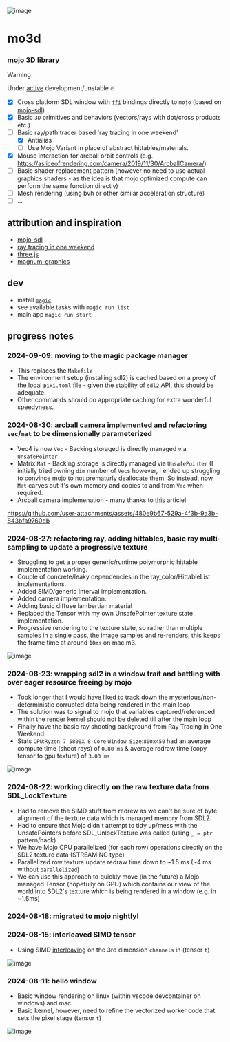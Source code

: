 ![image](https://github.com/user-attachments/assets/39e934ae-1aeb-434a-af8f-5986b348e1cc) 
# mo3d
### [mojo](https://docs.modular.com/mojo/manual/) 3D library

> [!WARNING]  
> Under [active](#progress-notes) development/unstable 🔥

- [x] Cross platform SDL window with [`ffi`](https://docs.modular.com/mojo/stdlib/sys/ffi/) bindings directly to `mojo` (based on [mojo-sdl](https://github.com/msteele/mojo-sdl/))
- [x] Basic `3D` primitives and behaviors (vectors/rays with dot/cross products etc.)
- [ ] Basic ray/path tracer based 'ray tracing in one weekend'
	- [x] Antialias
	- [ ] Use Mojo Variant in place of abstract hittables/materials.
- [x] Mouse interaction for arcball orbit controls (e.g. https://asliceofrendering.com/camera/2019/11/30/ArcballCamera/)
- [ ] Basic shader replacement pattern (however no need to use actual graphics shaders - as the idea is that mojo optimized compute can perform the same function directly)
- [ ] Mesh rendering (using bvh or other similar acceleration structure)
- [ ] ...

## attribution and inspiration
- [mojo-sdl](https://github.com/msteele/mojo-sdl/)
- [ray tracing in one weekend](https://raytracing.github.io/books/RayTracingInOneWeekend.html)
- [three.js](https://github.com/mrdoob/three.js/)
- [magnum-graphics](https://magnum.graphics/)

## dev
- install [`magic`](https://docs.modular.com/magic/#install-magic)
- see available tasks with `magic run list`
- main app `magic run start`

## progress notes

### 2024-09-09: moving to the magic package manager
- This replaces the `Makefile`
- The environment setup (installing sdl2) is cached based on a proxy of the local `pixi.toml` file - given the stability of `sdl2` API, this should be adequate.
- Other commands should do appropriate caching for extra wonderful speedyness. 

### 2024-08-30: arcball camera implemented and refactoring `vec`/`mat` to be dimensionally parameterized
- Vec4 is now `Vec` - Backing storaged is directly managed via `UnsafePointer`
- Matrix `Mat` - Backing storage is directly managed via `UnsafePointer` (I initially tried owning `dim` number of `Vec`s however, I ended up struggling to convince mojo to not prematurly deallocate them. So instead, now, `Mat` carves out it's own memory and copies to and from `Vec` when required.
- Arcball camera implemenation - many thanks to [this](https://asliceofrendering.com/camera/2019/11/30/ArcballCamera/) article!

https://github.com/user-attachments/assets/480e9b67-529a-4f3b-9a3b-843bfa9760db

### 2024-08-27: refactoring ray, adding hittables, basic ray multi-sampling to update a progressive texture
- Struggling to get a proper generic/runtime polymorphic hittable implementation working.
- Couple of concrete/leaky dependencies in the ray_color/HittableList implementations.
- Added SIMD/generic Interval implementation.
- Added camera implementation.
- Adding basic diffuse lambertian material
- Replaced the Tensor with my own UnsafePointer texture state implementation.
- Progressive rendering to the texture state, so rather than multiple samples in a single pass, the image samples and re-renders, this keeps the frame time at around `10ms` on mac m3.

![image](https://github.com/user-attachments/assets/fab7211a-2841-49f5-9e93-dfcd07fb05d4)

### 2024-08-23: wrapping sdl2 in a window trait and battling with over eager resource freeing by mojo
- Took longer that I would have liked to track down the mysterious/non-deterministic corrupted data being rendered in the main loop
- The solution was to signal to mojo that variables captured/referenced within the render kernel should not be deleted till after the main loop
- Finally have the basic ray shooting background from Ray Tracing in One Weekend
- Stats `CPU`:`Ryzen 7 5800X 8-Core` `Window Size`:`800x450` had an average compute time (shoot rays) of `0.80 ms` & average redraw time (copy tensor to gpu texture) of `3.03 ms`

![image](https://github.com/user-attachments/assets/48a30f5f-254f-4ace-bf46-82d7c6a94427)

### 2024-08-22: working directly on the raw texture data from SDL_LockTexture
- Had to remove the SIMD stuff from redrew as we can't be sure of byte alignment of the texture data which is managed memory from SDL2.
- Had to ensure that Mojo didn't attempt to tidy up/mess with the UnsafePointers before SDL_UnlockTexture was called (using `_ = ptr` pattern/hack)
- We have Mojo CPU parallelized (for each row) operations directly on the SDL2 texture data (STREAMING type)
- Parallelized row texture update redraw time down to ~1.5 ms (~4 ms without `parallelized`)
- We can use this approach to quickly move (in the future) a Mojo managed Tensor (hopefully on GPU) which contains our view of the world into SDL2's texture which is being rendered in a window (e.g. in ~1.5ms)

### 2024-08-18: migrated to mojo nightly!

### 2024-08-15: interleaved SIMD tensor
- Using SIMD [interleaving](https://docs.modular.com/mojo/stdlib/builtin/simd/SIMD#interleave) on the 3rd dimension `channels` in (tensor `t`)

![image](https://github.com/user-attachments/assets/88cdf3c8-0241-4cf0-bea5-0015fb4795b7)

### 2024-08-11: hello window
- Basic window rendering on linux (within vscode devcontainer on windows) and mac
- Basic kernel, however, need to refine the vectorized worker code that sets the pixel stage (tensor `t`)

![image](https://github.com/user-attachments/assets/13f3c360-2ba6-441a-aebf-ed7507e45c3b)
